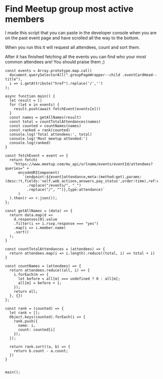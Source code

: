 # Find Meetup group most active members

I made this script that you can paste in the developer console when you are on
the past event page and have scrolled all the way to the bottom.

When you run this it will request all attendees, count and sort them.

After it has finished fetching all the events you can find who your most
common attendees are! You should praise them ;)

```
const events = Array.prototype.map.call(
  document.querySelectorAll(".groupPageWrapper--child .eventCardHead--title"),
  i => i.getAttribute("href").replace('/','')
);

async function main() {
  let result = []
  for (let e in events) {
    result.push(await fetchEvent(events[e]))
  }
  const names = getAllNames(result)
  const total = countTotalAttendances(names)
  const counted = countNames(names)
  const ranked = rank(counted)
  console.log('Total attendees:', total)
  console.log('Most meetup attended:')
  console.log(ranked)
}

const fetchEvent = event => {
  return fetch(
    "https://www.meetup.com/mu_api/urlname/events/eventId/attendees?queries=" +
      encodeURIComponent(
        `(endpoint:${event}attendance,meta:(method:get),params:(desc:!t,fields:'self,web_actions,answers,pay_status',order:time),ref:eventAttendance_${event
          .replace("/events/", "_")
          .replace("/", "")},type:attendance)`
      )
  ).then(r => r.json());
};

const getAllNames = (data) => {
  return data.map(d =>
    d.responses[0].value
    .filter(i => i.rsvp.response === "yes")
    .map(i => i.member.name)
    .sort()
  );
}

const countTotalAttendances = (attendees) => {
  return attendees.map(i => i.length).reduce((total, i) => total + i)
}

const countNames = (attendees) => {
  return attendees.reduce((all, i) => {
    i.forEach(m => {
      let before = all[m] === undefined ? 0 : all[m];
      all[m] = before + 1;
    });
    return all;
  }, {})
};

const rank = (counted) => {
  let rank = [];
  Object.keys(counted).forEach(i => {
    rank.push({
      name: i,
      count: counted[i]
    });
  });

  return rank.sort((a, b) => {
    return b.count - a.count;
  })
}


main();
```
